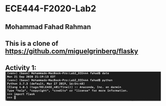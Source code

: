 # ECE444-F2020-Lab2

## Mohammad Fahad Rahman
## This is a clone of https://github.com/miguelgrinberg/flasky
## Activity 1: ![activity 1 screenshot](Images/A1.png)